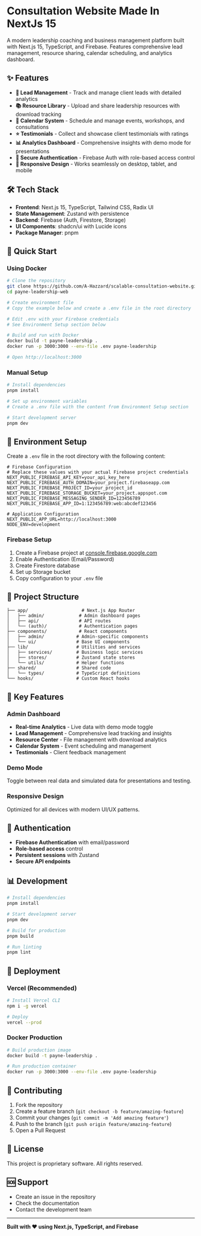 # Consultation Website Made In NextJs 15

A modern leadership coaching and business management platform built with Next.js 15, TypeScript, and Firebase. Features comprehensive lead management, resource sharing, calendar scheduling, and analytics dashboard.

## ✨ Features

- **🎯 Lead Management** - Track and manage client leads with detailed analytics
- **📚 Resource Library** - Upload and share leadership resources with download tracking
- **📅 Calendar System** - Schedule and manage events, workshops, and consultations
- **⭐ Testimonials** - Collect and showcase client testimonials with ratings
- **📊 Analytics Dashboard** - Comprehensive insights with demo mode for presentations
- **🔐 Secure Authentication** - Firebase Auth with role-based access control
- **📱 Responsive Design** - Works seamlessly on desktop, tablet, and mobile

## 🛠️ Tech Stack

- **Frontend**: Next.js 15, TypeScript, Tailwind CSS, Radix UI
- **State Management**: Zustand with persistence
- **Backend**: Firebase (Auth, Firestore, Storage)
- **UI Components**: shadcn/ui with Lucide icons
- **Package Manager**: pnpm

## 🚀 Quick Start

### Using Docker

```bash
# Clone the repository
git clone https://github.com/A-Hazzard/scalable-consultation-website.git
cd payne-leadership-web

# Create environment file
# Copy the example below and create a .env file in the root directory

# Edit .env with your Firebase credentials
# See Environment Setup section below

# Build and run with Docker
docker build -t payne-leadership .
docker run -p 3000:3000 --env-file .env payne-leadership

# Open http://localhost:3000
```

### Manual Setup

```bash
# Install dependencies
pnpm install

# Set up environment variables
# Create a .env file with the content from Environment Setup section

# Start development server
pnpm dev
```

## 🔧 Environment Setup

Create a `.env` file in the root directory with the following content:

```env
# Firebase Configuration
# Replace these values with your actual Firebase project credentials
NEXT_PUBLIC_FIREBASE_API_KEY=your_api_key_here
NEXT_PUBLIC_FIREBASE_AUTH_DOMAIN=your_project.firebaseapp.com
NEXT_PUBLIC_FIREBASE_PROJECT_ID=your_project_id
NEXT_PUBLIC_FIREBASE_STORAGE_BUCKET=your_project.appspot.com
NEXT_PUBLIC_FIREBASE_MESSAGING_SENDER_ID=123456789
NEXT_PUBLIC_FIREBASE_APP_ID=1:123456789:web:abcdef123456

# Application Configuration
NEXT_PUBLIC_APP_URL=http://localhost:3000
NODE_ENV=development
```

### Firebase Setup

1. Create a Firebase project at [console.firebase.google.com](https://console.firebase.google.com)
2. Enable Authentication (Email/Password)
3. Create Firestore database
4. Set up Storage bucket
5. Copy configuration to your `.env` file

## 📁 Project Structure

```
├── app/                    # Next.js App Router
│   ├── admin/             # Admin dashboard pages
│   ├── api/               # API routes
│   └── (auth)/            # Authentication pages
├── components/            # React components
│   ├── admin/            # Admin-specific components
│   └── ui/               # Base UI components
├── lib/                  # Utilities and services
│   ├── services/         # Business logic services
│   ├── stores/           # Zustand state stores
│   └── utils/            # Helper functions
├── shared/               # Shared code
│   └── types/            # TypeScript definitions
└── hooks/                # Custom React hooks
```

## 🎯 Key Features

### Admin Dashboard
- **Real-time Analytics** - Live data with demo mode toggle
- **Lead Management** - Comprehensive lead tracking and insights
- **Resource Center** - File management with download analytics
- **Calendar System** - Event scheduling and management
- **Testimonials** - Client feedback management

### Demo Mode
Toggle between real data and simulated data for presentations and testing.

### Responsive Design
Optimized for all devices with modern UI/UX patterns.

## 🔐 Authentication

- **Firebase Authentication** with email/password
- **Role-based access** control
- **Persistent sessions** with Zustand
- **Secure API endpoints**

## 📊 Development

```bash
# Install dependencies
pnpm install

# Start development server
pnpm dev

# Build for production
pnpm build

# Run linting
pnpm lint
```

## 🚀 Deployment

### Vercel (Recommended)

```bash
# Install Vercel CLI
npm i -g vercel

# Deploy
vercel --prod
```

### Docker Production

```bash
# Build production image
docker build -t payne-leadership .

# Run production container
docker run -p 3000:3000 --env-file .env payne-leadership
```

## 🤝 Contributing

1. Fork the repository
2. Create a feature branch (`git checkout -b feature/amazing-feature`)
3. Commit your changes (`git commit -m 'Add amazing feature'`)
4. Push to the branch (`git push origin feature/amazing-feature`)
5. Open a Pull Request

## 📝 License

This project is proprietary software. All rights reserved.

## 🆘 Support

- Create an issue in the repository
- Check the documentation
- Contact the development team

---

**Built with ❤️ using Next.js, TypeScript, and Firebase** 
